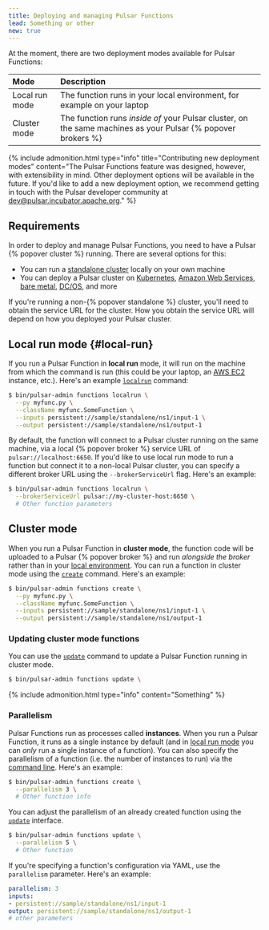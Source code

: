 ```yaml
---
title: Deploying and managing Pulsar Functions
lead: Something or other
new: true
---
```


At the moment, there are two deployment modes available for Pulsar Functions:

Mode | Description
:----|:-----------
Local run mode | The function runs in your local environment, for example on your laptop
Cluster mode | The function runs *inside of* your Pulsar cluster, on the same machines as your Pulsar {% popover brokers %}

{% include admonition.html type="info" title="Contributing new deployment modes" content="The Pulsar Functions feature was designed, however, with extensibility in mind. Other deployment options will be available in the future. If you'd like to add a new deployment option, we recommend getting in touch with the Pulsar developer community at [dev@pulsar.incubator.apache.org](mailto:dev@pulsar.incubator.apache.org)." %}

## Requirements

In order to deploy and manage Pulsar Functions, you need to have a Pulsar {% popover cluster %} running. There are several options for this:

* You can run a [standalone cluster](../../getting-started/LocalCluster) locally on your own machine
* You can deploy a Pulsar cluster on [Kubernetes](../../deployment/Kubernetes), [Amazon Web Services](../../deployment/aws-cluster), [bare metal](../../deployment/instance), [DC/OS](../../deployment/dcos), and more

If you're running a non-{% popover standalone %} cluster, you'll need to obtain the service URL for the cluster. How you obtain the service URL will depend on how you deployed your Pulsar cluster.

## Local run mode {#local-run}

If you run a Pulsar Function in **local run** mode, it will run on the machine from which the command is run (this could be your laptop, an [AWS EC2](https://aws.amazon.com/ec2/) instance, etc.). Here's an example [`localrun`](../../CliTools#pulsar-admin-functions-localrun) command:

```bash
$ bin/pulsar-admin functions localrun \
  --py myfunc.py \
  --className myfunc.SomeFunction \
  --inputs persistent://sample/standalone/ns1/input-1 \
  --output persistent://sample/standalone/ns1/output-1
```

By default, the function will connect to a Pulsar cluster running on the same machine, via a local {% popover broker %} service URL of `pulsar://localhost:6650`. If you'd like to use local run mode to run a function but connect it to a non-local Pulsar cluster, you can specify a different broker URL using the `--brokerServiceUrl` flag. Here's an example:

```bash
$ bin/pulsar-admin functions localrun \
  --brokerServiceUrl pulsar://my-cluster-host:6650 \
  # Other function parameters
```

## Cluster mode

When you run a Pulsar Function in **cluster mode**, the function code will be uploaded to a Pulsar {% popover broker %} and run *alongside the broker* rather than in your [local environment](#local-run). You can run a function in cluster mode using the [`create`](../../CliTools#pulsar-admin-functions-create) command. Here's an example:

```bash
$ bin/pulsar-admin functions create \
  --py myfunc.py \
  --className myfunc.SomeFunction \
  --inputs persistent://sample/standalone/ns1/input-1 \
  --output persistent://sample/standalone/ns1/output-1
```

### Updating cluster mode functions

You can use the [`update`](../../CliTools#pulsar-admin-functions-update) command to update a Pulsar Function running in cluster mode.

```bash
$ bin/pulsar-admin functions update \

```

{% include admonition.html type="info" content="Something" %}

### Parallelism

Pulsar Functions run as processes called **instances**. When you run a Pulsar Function, it runs as a single instance by default (and in [local run mode](#local-run) you can *only* run a single instance of a function). You can also specify the parallelism of a function (i.e. the number of instances to run) via the [command line](../../references/CliTools#pulsar-admin-functions). Here's an example:

```bash
$ bin/pulsar-admin functions create \
  --parallelism 3 \
  # Other function info
```

You can adjust the parallelism of an already created function using the [`update`](../../reference/CliTools#pulsar-admin-functions-update) interface.

```bash
$ bin/pulsar-admin functions update \
  --parallelism 5 \
  # Other function
```

If you're specifying a function's configuration via YAML, use the `parallelism` parameter. Here's an example:

```yaml
parallelism: 3
inputs:
- persistent://sample/standalone/ns1/input-1
output: persistent://sample/standalone/ns1/output-1
# other parameters
```